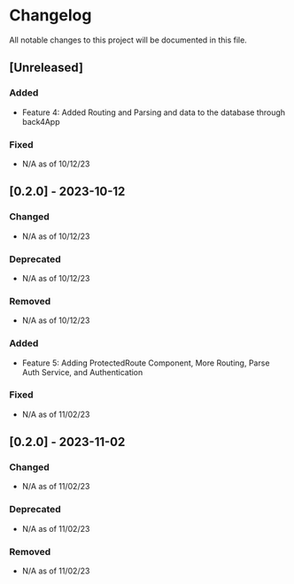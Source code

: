 # Changelog

All notable changes to this project will be documented in this file.

## [Unreleased]

### Added

- Feature 4: Added Routing and Parsing and data to the database through back4App

### Fixed

- N/A as of 10/12/23

## [0.2.0] - 2023-10-12

### Changed

- N/A as of 10/12/23

### Deprecated

- N/A as of 10/12/23

### Removed

- N/A as of 10/12/23

### Added

- Feature 5: Adding ProtectedRoute Component, More Routing, Parse Auth Service, and Authentication

### Fixed

- N/A as of 11/02/23

## [0.2.0] - 2023-11-02

### Changed

- N/A as of 11/02/23

### Deprecated

- N/A as of 11/02/23

### Removed

- N/A as of 11/02/23